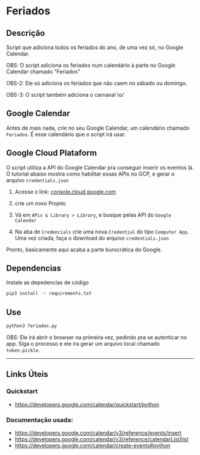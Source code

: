 Feriados
===========

## Descrição
Script que adiciona todos os feriados do ano, de uma vez só, no Google Calendar.

OBS: O script adiciona os feriados num calendário à parte no Google Calendar chamado "Feriados"

OBS-2: Ele só adiciona os feriados que não caem no sábado ou domingo.

OBS-3: O script também adiciona o carnaval \o/

## Google Calendar
Antes de mais nada, crie no seu Google Calendar, um calendário chamado `Feriados`. É esse calendário que o script irá usar.

## Google Cloud Plataform

O script utiliza a API do Google Calendar pra conseguir inserir os eventos lá. O tutorial abaixo mostra como habilitar essas APIs no GCP, e gerar o arquivo `credentials.json`

1. Acesse o link: [console.cloud.google.com](https://console.cloud.google.com)

2. crie um novo Projeto

3. Vá em `APis & Library > Library`, e busque pelas API do `Google Calendar`

4. Na aba de `Credencials` crie uma nova `Credential` do tipo `Computer App`. Uma vez criada, faça o download do arquivo `credentials.json`

Pronto, basicamente aqui acaba a parte burocrática do Google.

## Dependencias

Instale as depedencias de código
```bash
pip3 install -r requirements.txt
```

## Use
```bash
python3 feriados.py
```

OBS: Ele irá abrir o browser na primeira vez, pedindo pra se autenticar no app. Siga o processo e ele ira gerar um arquivo local chamado `token.pickle`.

<HR>

## Links Úteis

### Quickstart
- https://developers.google.com/calendar/quickstart/python

### Documentação usada:

- https://developers.google.com/calendar/v3/reference/events/insert
- https://developers.google.com/calendar/v3/reference/calendarList/list
- https://developers.google.com/calendar/create-events#python
